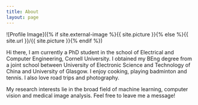 ```yaml
---
title: About
layout: page
---
```

![Profile Image]({% if site.external-image %}{{ site.picture }}{% else %}{{ site.url }}/{{ site.picture }}{% endif %})

<p>Hi there, I am currently a PhD student in the school of Electrical and Computer Engineering, Cornell University. I obtained my BEng degree from a joint school between University of Electronic Science and Technology of China and University of Glasgow. I enjoy cooking, playing badminton and tennis. I also love road trips and photography. </p>

<p>My research interests lie in the broad field of machine learning, computer vision and medical image analysis. Feel free to leave me a message!</p>


<ul>
<!-- 	<li><a href="https://github.com/">Lorem Lorem</a></li> -->
</ul>
